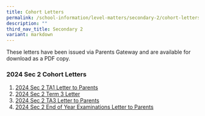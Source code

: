 ```yaml
---
title: Cohort Letters
permalink: /school-information/level-matters/secondary-2/cohort-letters/
description: ""
third_nav_title: Secondary 2
variant: markdown
---
```

These letters have been issued via Parents Gateway and are available for download as a PDF copy.
  

### 2024 Sec 2 Cohort Letters
1. [2024 Sec 2 TA1 Letter to Parents](/files/Level%20Matters/S2/2024_Letter_to_parents_TA1_Sec_2.pdf)
2. [2024 Sec 2 Term 3 Letter](/files/Level%20Matters/S2/2024_Term_3_Letter__Sec_2.pdf)
3. [2024 Sec 2 TA3 Letter to Parents](/files/Level%20Matters/S2/2024__Letter_to_parents_TA3_Sec_2.pdf)
4. [2024 Sec 2 End of Year Examinations Letter to Parents](/files/Level%20Matters/S2/2024_Letter_to_Parents_EOY_Sec_2.pdf)